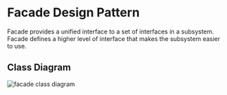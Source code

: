 # Facade Design Pattern
Facade provides a unified interface to a set of interfaces in a subsystem. Facade defines a higher level of interface that makes the subsystem easier to use.

## Class Diagram
![facade class diagram](http://www.design-patterns-stories.com/assets/img/uml/facade.png)